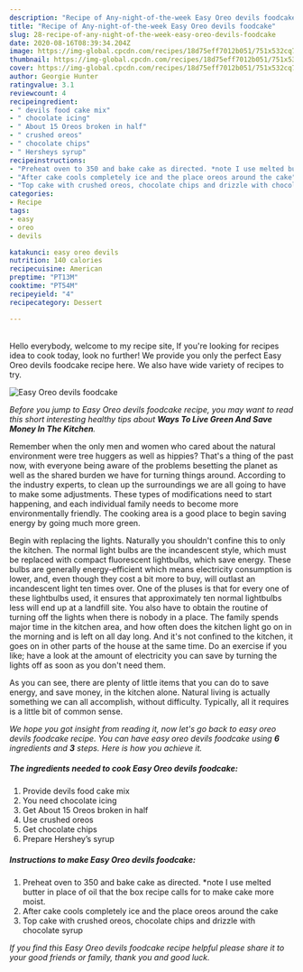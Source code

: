 ```yaml
---
description: "Recipe of Any-night-of-the-week Easy Oreo devils foodcake"
title: "Recipe of Any-night-of-the-week Easy Oreo devils foodcake"
slug: 28-recipe-of-any-night-of-the-week-easy-oreo-devils-foodcake
date: 2020-08-16T08:39:34.204Z
image: https://img-global.cpcdn.com/recipes/18d75eff7012b051/751x532cq70/easy-oreo-devils-foodcake-recipe-main-photo.jpg
thumbnail: https://img-global.cpcdn.com/recipes/18d75eff7012b051/751x532cq70/easy-oreo-devils-foodcake-recipe-main-photo.jpg
cover: https://img-global.cpcdn.com/recipes/18d75eff7012b051/751x532cq70/easy-oreo-devils-foodcake-recipe-main-photo.jpg
author: Georgie Hunter
ratingvalue: 3.1
reviewcount: 4
recipeingredient:
- " devils food cake mix"
- " chocolate icing"
- " About 15 Oreos broken in half"
- " crushed oreos"
- " chocolate chips"
- " Hersheys syrup"
recipeinstructions:
- "Preheat oven to 350 and bake cake as directed. *note I use melted butter in place of oil that the box recipe calls for to make cake more moist."
- "After cake cools completely ice and the place oreos around the cake"
- "Top cake with crushed oreos, chocolate chips and drizzle with chocolate syrup"
categories:
- Recipe
tags:
- easy
- oreo
- devils

katakunci: easy oreo devils 
nutrition: 140 calories
recipecuisine: American
preptime: "PT13M"
cooktime: "PT54M"
recipeyield: "4"
recipecategory: Dessert

---
```

<br>
Hello everybody, welcome to my recipe site, If you're looking for recipes idea to cook today, look no further! We provide you only the perfect Easy Oreo devils foodcake recipe here. We also have wide variety of recipes to try.
<br>


![Easy Oreo devils foodcake](https://img-global.cpcdn.com/recipes/18d75eff7012b051/751x532cq70/easy-oreo-devils-foodcake-recipe-main-photo.jpg)

<i>Before you jump to Easy Oreo devils foodcake recipe, you may want to read this short interesting healthy tips about 
<strong>Ways To Live Green And Save Money In The Kitchen</strong>.</i>
</br>

Remember when the only men and women who cared about the natural environment were tree huggers as well as hippies? That's a thing of the past now, with everyone being aware of the problems besetting the planet as well as the shared burden we have for turning things around. According to the industry experts, to clean up the surroundings we are all going to have to make some adjustments. These types of modifications need to start happening, and each individual family needs to become more environmentally friendly. The cooking area is a good place to begin saving energy by going much more green.

Begin with replacing the lights. Naturally you shouldn't confine this to only the kitchen. The normal light bulbs are the incandescent style, which must be replaced with compact fluorescent lightbulbs, which save energy. These bulbs are generally energy-efficient which means electricity consumption is lower, and, even though they cost a bit more to buy, will outlast an incandescent light ten times over. One of the pluses is that for every one of these lightbulbs used, it ensures that approximately ten normal lightbulbs less will end up at a landfill site. You also have to obtain the routine of turning off the lights when there is nobody in a place. The family spends major time in the kitchen area, and how often does the kitchen light go on in the morning and is left on all day long. And it's not confined to the kitchen, it goes on in other parts of the house at the same time. Do an exercise if you like; have a look at the amount of electricity you can save by turning the lights off as soon as you don't need them.

As you can see, there are plenty of little items that you can do to save energy, and save money, in the kitchen alone. Natural living is actually something we can all accomplish, without difficulty. Typically, all it requires is a little bit of common sense.


<i>We hope you got insight from reading it, now let's go back to easy oreo devils foodcake recipe. You can have easy oreo devils foodcake using <strong>6</strong> ingredients and <strong>3</strong> steps. Here is how you achieve it.
</i>

##### The ingredients needed to cook Easy Oreo devils foodcake:

1. Provide  devils food cake mix
1. You need  chocolate icing
1. Get  About 15 Oreos broken in half
1. Use  crushed oreos
1. Get  chocolate chips
1. Prepare  Hershey’s syrup


##### Instructions to make Easy Oreo devils foodcake:

1. Preheat oven to 350 and bake cake as directed. *note I use melted butter in place of oil that the box recipe calls for to make cake more moist.
1. After cake cools completely ice and the place oreos around the cake
1. Top cake with crushed oreos, chocolate chips and drizzle with chocolate syrup


<i>If you find this Easy Oreo devils foodcake recipe helpful please share it to your good friends or family, thank you and good luck.</i>
